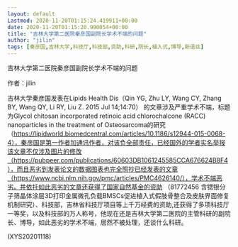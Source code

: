 ```yaml
---
layout: default
Lastmod: 2020-11-20T01:15:24.419911+00:00
date: 2020-11-20T01:15:20.990054+00:00
title: "吉林大学第二医院秦彦国副院长学术不端的问题"
author: "jilin"
tags: [秦彦国,吉林大学,科技厅,科技部,资助,科研,院长,植入式,博导,新语丝]
---
```


吉林大学第二医院秦彦国副院长学术不端的问题

作者：jilin

吉林大学秦彦国发表在Lipids Health Dis（Qin YG, Zhu LY, Wang CY, Zhang BY, Wang QY, Li RY, Liu Z. 2015 Jul 14;14:70） 的文章涉及严重学术不端，标题为Glycol chitosan incorporated retinoic acid chlorochalcone (RACC) nanoparticles in the treatment of Osteosarcoma的研究（https://lipidworld.biomedcentral.com/articles/10.1186/s12944-015-0068-4），秦彦国是第一作者加通讯作者，对该负全部责任，已经国外的学者实名举报该文章不仅涉及图片的修改（https://pubpeer.com/publications/60603DB1061245585CCA676624B8F4），而且恶劣到发表论文的数据图表也完全照抄已经发表的文章（https://www.ncbi.nlm.nih.gov/pmc/articles/PMC4626140/），学术不端恶劣。并依托如此恶劣的文章还获得了国家自然基金的资助 （81772456 含锶银分子筛晶体涂层3D打印金属微孔负载BMSCs促进植入式假肢骨整合及皮肤界面修复机制研究）、科技部，吉林省科技厅项目等上千万经费的资助,还获得了多项科技厅一等奖，以及科技部的万人称号，他现在还是吉林大学第二医院的主管科研的副院长、博导，如此恶劣的学术不端，居然不被处理，还谈什么科研。

(XYS20201118)

